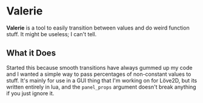 # Valerie
**Valerie** is a tool to easily transition between values and do weird function stuff. It might be useless; I can't tell.

## What it Does
Started this because smooth transitions have always gummed up my code and I wanted a simple way to pass percentages of non-constant values to stuff. It's mainly for use in a GUI thing that I'm working on for Löve2D, but its written entirely in lua, and the `panel_props` argument doesn't break anything if you just ignore it.

